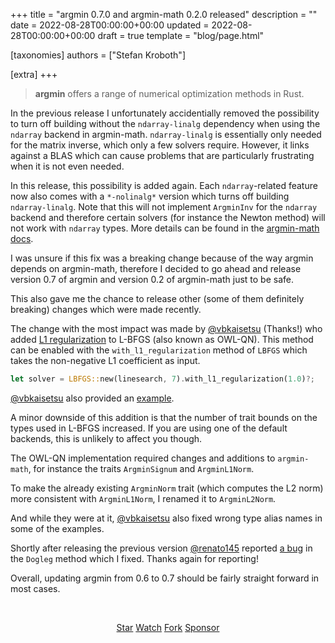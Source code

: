 +++
title = "argmin 0.7.0 and argmin-math 0.2.0 released"
description = ""
date = 2022-08-28T00:00:00+00:00
updated = 2022-08-28T00:00:00+00:00
draft = true
template = "blog/page.html"

[taxonomies]
authors = ["Stefan Kroboth"]

[extra]
+++

> <b>argmin</b> offers a range of numerical optimization methods in Rust.

In the previous release I unfortunately accidentially removed the possibility to turn off building without the `ndarray-linalg` dependency when using the `ndarray` backend in argmin-math.
`ndarray-linalg` is essentially only needed for the matrix inverse, which only a few solvers require.
However, it links against a BLAS which can cause problems that are particularly frustrating when it is not even needed.

In this release, this possibility is added again.
Each `ndarray`-related feature now also comes with a `*-nolinalg*` version which turns off building `ndarray-linalg`.
Note that this will not implement `ArgminInv` for the `ndarray` backend and therefore certain solvers (for instance the Newton method) will not work with `ndarray` types.
More details can be found in the [argmin-math docs](https://docs.rs/argmin-math/). 

I was unsure if this fix was a breaking change because of the way argmin depends on argmin-math, therefore I decided to go ahead and release version 0.7 of argmin and version 0.2 of argmin-math just to be safe.

This also gave me the chance to release other (some of them definitely breaking) changes which were made recently.

The change with the most impact was made by [@vbkaisetsu](https://github.com/vbkaisetsu) (Thanks!) who added [L1 regularization](L1-regularization) to L-BFGS (also known as OWL-QN). 
This method can be enabled with the `with_l1_regularization` method of `LBFGS` which takes the non-negative L1 coefficient as input.

```rust
let solver = LBFGS::new(linesearch, 7).with_l1_regularization(1.0)?;
```

[@vbkaisetsu](https://github.com/vbkaisetsu) also provided an [example](https://github.com/argmin-rs/argmin/blob/main/argmin/examples/owl_qn.rs). 

A minor downside of this addition is that the number of trait bounds on the types used in L-BFGS increased.
If you are using one of the default backends, this is unlikely to affect you though.

The OWL-QN implementation required changes and additions to `argmin-math`, for instance the traits `ArgminSignum` and `ArgminL1Norm`. 

To make the already existing `ArgminNorm` trait (which computes the L2 norm) more consistent with `ArgminL1Norm`, I renamed it to `ArgminL2Norm`.

And while they were at it, [@vbkaisetsu](https://github.com/vbkaisetsu) also fixed wrong type alias names in some of the examples.

Shortly after releasing the previous version [@renato145](https://github.com/renato145) reported [a bug](https://github.com/argmin-rs/argmin/issues/246) in the `Dogleg` method which I fixed.
Thanks again for reporting!


Overall, updating argmin from 0.6 to 0.7 should be fairly straight forward in most cases.


<br>
<script async defer src="https://buttons.github.io/buttons.js"></script>
<p align="center">
<a class="github-button" href="https://github.com/argmin-rs/argmin" data-icon="octicon-star" data-size="large" data-show-count="true" aria-label="Star argmin-rs/argmin on GitHub">Star</a>
<a class="github-button" href="https://github.com/argmin-rs/argmin/subscription" data-icon="octicon-eye" data-size="large" data-show-count="true" aria-label="Watch argmin-rs/argmin on GitHub">Watch</a>
<a class="github-button" href="https://github.com/argmin-rs/argmin/fork" data-icon="octicon-repo-forked" data-size="large" data-show-count="true" aria-label="Fork argmin-rs/argmin on GitHub">Fork</a>
<a class="github-button" href="https://github.com/sponsors/stefan-k" data-icon="octicon-heart" data-size="large" aria-label="Sponsor @stefan-k on GitHub">Sponsor</a>
</p>
